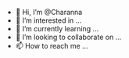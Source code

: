 - 👋 Hi, I’m @Charanna
- 👀 I’m interested in ...
- 🌱 I’m currently learning ...
- 💞️ I’m looking to collaborate on ...
- 📫 How to reach me ...

<!---
Charanna/Charanna is a ✨ special ✨ repository because its `README.md` (this file) appears on your GitHub profile.
You can click the Preview link to take a look at your changes.
--->
